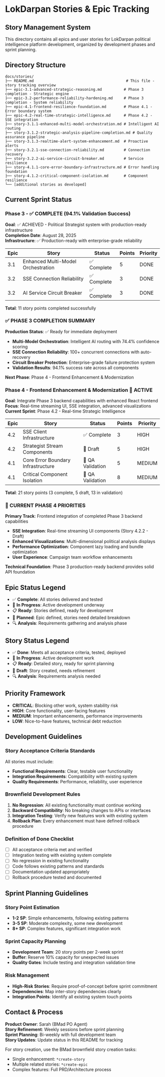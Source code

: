 # LokDarpan Stories & Epic Tracking

## Story Management System

This directory contains all epics and user stories for LokDarpan political intelligence platform development, organized by development phases and sprint planning.

## Directory Structure

```
docs/stories/
├── README.md                                          # This file - story tracking overview
├── epic-3.1-advanced-strategic-reasoning.md          # Phase 3 completion - Strategic engine
├── epic-3.2-performance-reliability-hardening.md     # Phase 3 completion - System reliability 
├── epic-4.1-frontend-resilience-foundation.md        # Phase 4.1 - Error boundary system
├── epic-4.2-real-time-strategic-intelligence.md      # Phase 4.2 - SSE integration
├── story-3.1.1-enhanced-multi-model-orchestration.md # Intelligent AI routing
├── story-3.1.2-strategic-analysis-pipeline-completion.md # Quality assurance pipeline
├── story-3.1.3-realtime-alert-system-enhancement.md  # Proactive alerts
├── story-3.2.1-sse-connection-reliability.md         # Connection recovery
├── story-3.2.2-ai-service-circuit-breaker.md         # Service resilience
├── story-4.1.1-core-error-boundary-infrastructure.md # Error handling foundation
├── story-4.1.2-critical-component-isolation.md       # Component resilience
└── [additional stories as developed]
```

## Current Sprint Status

### Phase 3 - ✅ COMPLETE (94.1% Validation Success)
**Goal**: ✅ ACHIEVED - Political Strategist system with production-ready infrastructure  
**Completion Date**: August 28, 2025  
**Infrastructure**: ✅ Production-ready with enterprise-grade reliability

| Epic | Story | Status | Points | Priority |
|------|-------|---------|---------|-----------|
| 3.1 | Enhanced Multi-Model Orchestration | ✅ Complete | 5 | DONE |
| 3.2 | SSE Connection Reliability | ✅ Complete | 3 | DONE |
| 3.2 | AI Service Circuit Breaker | ✅ Complete | 3 | DONE |

**Total**: 11 story points completed successfully

### ✅ PHASE 3 COMPLETION SUMMARY
**Production Status**: ✅ Ready for immediate deployment
- **Multi-Model Orchestration**: Intelligent AI routing with 74.4% confidence scoring
- **SSE Connection Reliability**: 100+ concurrent connections with auto-recovery
- **Circuit Breaker Protection**: Enterprise-grade failure protection system
- **Validation Results**: 94.1% success rate across all components

**Next Phase**: Phase 4 - Frontend Enhancement & Modernization

### Phase 4 - Frontend Enhancement & Modernization 🚀 ACTIVE
**Goal**: Integrate Phase 3 backend capabilities with enhanced React frontend  
**Focus**: Real-time streaming UI, SSE integration, advanced visualizations  
**Current Sprint**: Phase 4.2 - Real-time Strategic Intelligence  

| Epic | Story | Status | Points | Priority |
|------|-------|---------|---------|-----------|
| 4.2 | SSE Client Infrastructure | ✅ Complete | 3 | HIGH |
| 4.2 | Strategist Stream Components | 📝 Draft | 5 | HIGH |
| 4.1 | Core Error Boundary Infrastructure | 🧪 QA Validation | 5 | MEDIUM |
| 4.1 | Critical Component Isolation | 🧪 QA Validation | 8 | MEDIUM |

**Total**: 21 story points (3 complete, 5 draft, 13 in validation)

### 🎯 CURRENT PHASE 4 PRIORITIES
**Primary Track**: Frontend integration of completed Phase 3 backend capabilities
- **SSE Integration**: Real-time streaming UI components (Story 4.2.2 - Draft)
- **Enhanced Visualizations**: Multi-dimensional political analysis displays
- **Performance Optimization**: Component lazy loading and bundle optimization
- **User Experience**: Campaign team workflow enhancements

**Technical Foundation**: Phase 3 production-ready backend provides solid API foundation

## Epic Status Legend

- ✅ **Complete**: All stories delivered and tested
- 🚧 **In Progress**: Active development underway
- 📋 **Ready**: Stories defined, ready for development
- 📝 **Planned**: Epic defined, stories need detailed breakdown
- 🔍 **Analysis**: Requirements gathering and analysis phase

## Story Status Legend

- ✅ **Done**: Meets all acceptance criteria, tested, deployed
- 🚧 **In Progress**: Active development work
- 📋 **Ready**: Detailed story, ready for sprint planning
- 📝 **Draft**: Story created, needs refinement
- 🔍 **Analysis**: Requirements analysis needed

## Priority Framework

- **CRITICAL**: Blocking other work, system stability risk
- **HIGH**: Core functionality, user-facing features
- **MEDIUM**: Important enhancements, performance improvements
- **LOW**: Nice-to-have features, technical debt reduction

## Development Guidelines

### Story Acceptance Criteria Standards
All stories must include:
- **Functional Requirements**: Clear, testable user functionality
- **Integration Requirements**: Compatibility with existing system
- **Quality Requirements**: Performance, reliability, user experience

### Brownfield Development Rules
1. **No Regression**: All existing functionality must continue working
2. **Backward Compatibility**: No breaking changes to APIs or interfaces  
3. **Integration Testing**: Verify new features work with existing system
4. **Rollback Plan**: Every enhancement must have defined rollback procedure

### Definition of Done Checklist
- [ ] All acceptance criteria met and verified
- [ ] Integration testing with existing system complete
- [ ] No regression in existing functionality
- [ ] Code follows existing patterns and standards
- [ ] Documentation updated appropriately
- [ ] Rollback procedure tested and documented

## Sprint Planning Guidelines

### Story Point Estimation
- **1-2 SP**: Simple enhancements, following existing patterns
- **3-5 SP**: Moderate complexity, some new development
- **8+ SP**: Complex features, significant integration work

### Sprint Capacity Planning
- **Development Team**: 20 story points per 2-week sprint
- **Buffer**: Reserve 10% capacity for unexpected issues
- **Quality Gates**: Include testing and integration validation time

### Risk Management
- **High-Risk Stories**: Require proof-of-concept before sprint commitment
- **Dependencies**: Map inter-story dependencies clearly
- **Integration Points**: Identify all existing system touch points

## Contact & Process

**Product Owner**: Sarah (BMad PO Agent)  
**Story Refinement**: Weekly sessions before sprint planning  
**Sprint Planning**: Bi-weekly with full development team  
**Story Updates**: Update status in this README for tracking  

For story creation, use the BMad brownfield story creation tasks:
- Single enhancement: `*create-story` 
- Multiple related stories: `*create-epic`
- Complex features: Full PRD/Architecture process